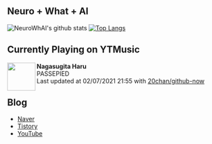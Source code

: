 ## Neuro + What + AI

![NeuroWhAI's github stats](https://github-readme-stats.vercel.app/api?username=neurowhai&count_private=true&show_icons=true)
[![Top Langs](https://github-readme-stats.vercel.app/api/top-langs/?username=neurowhai&layout=compact)](https://github.com/anuraghazra/github-readme-stats)

## Currently Playing on YTMusic

[<img align="left" height="65" src="https://lh3.googleusercontent.com/VY-A1JmwpVJOVr2F87qEtsCjMzGkLeMU-onRY-Qco3iakdAdjT13CpMPm9NfqE_UC_0yqmNj_9oI0TMo">](https://music.youtube.com/channel/UCe3gbnhf3tesVdTxVyKEIkw)

**Nagasugita Haru**  
PASSEPIED  
Last updated at 02/07/2021 21:55 with [20chan/github-now](https://github.com/20chan/github-now)

## Blog

- [Naver](http://blog.naver.com/neurowhai)
- [Tistory](http://neurowhai.tistory.com/)
- [YouTube](https://www.youtube.com/channel/UCB_v1xU6laBHOeH6z4L-Mtw)
